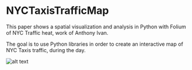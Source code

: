 # NYCTaxisTrafficMap

This paper shows a spatial visualization and analysis in Python with Folium of NYC Traffic heat, work of Anthony Ivan.

The goal is to use Python libraries in order to create an interactive map of NYC Taxis traffic, during the day.

![alt text](https://github.com/salmakertit/NYCTaxisTraffic/blob/master/Capture%20d%E2%80%99e%CC%81cran%202020-02-25%20a%CC%80%2016.33.27.png)
